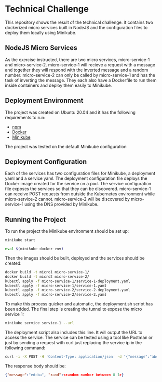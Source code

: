# Technical Challenge

This repository shows the result of the technical challenge. It contains two dockerized micro services built in NodeJS and the configuration files to deploy them locally using Minikube.

## NodeJS Micro Services

As the exercise instructed, there are two micro services, micro-service-1 and micro-service-2. micro-service-1 will recieve a request with a message and together they will respond with the inverted message and a random number. micro-service-2 can only be called by micro-service-1 and has the task of inverting the message. They each also have a Dockerfile to run them inside containers and deploy them easily to Minikube.

## Deployment Environment

The project was created on Ubuntu 20.04 and it has the following requirements to run:

* [npm](https://www.npmjs.com/get-npm)
* [Docker](https://docs.docker.com/engine/install/)
* [Minikube](https://minikube.sigs.k8s.io/docs/start/)

The project was tested on the default Minikube configuration

## Deployment Configuration

Each of the services has two configuration files for Minikube, a deployment yaml and a service yaml. The deployment configuration file deploys the Docker image created for the service on a pod. The service configuration file exposes the services so that they can be discovered. micro-service-1 can receive POST requests from outside the Kubernetes environment while micro-service-2 cannot. micro-service-2 will be discovered by micro-service-1 using the DNS provided by Minikube.

## Running the Project

To run the project the Minikube environment should be set up:

```bash
minikube start
```

```bash
eval $(minikube docker-env)
```

Then the images should be built, deployed and the services should be created:

```bash
docker build -t micro1 micro-service-1/
docker build -t micro2 micro-service-2/
kubectl apply -f micro-service-1/service-1-deployment.yaml
kubectl apply -f micro-service-1/service-1.yaml
kubectl apply -f micro-service-2/service-2-deployment.yaml
kubectl apply -f micro-service-2/service-2.yaml
```

To make this process quicker and automatic, the deployment.sh script has been added.
The final step is creating the tunnel to expose the micro service 1:

```bash
minikube service service-1 --url
```

The deployment script also includes this line. It will output the URL to access the service. The service can be tested using a tool like Postman or just by sending a request with curl just replacing the service ip in the following command:

```bash
curl -i -X POST -H 'Content-Type: application/json' -d '{"message":"abcde"}' <service ip>/api
```

The response body should be:

```json
{"message":"edcba", "rand":<random number between 0-1>}
```
